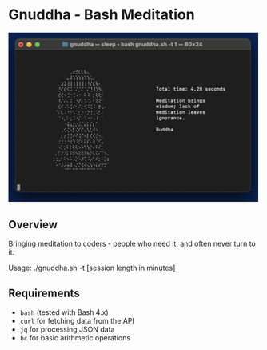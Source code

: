 # Gnuddha - Bash Meditation

<img src="content/Screenshot 2024-08-04 at 10.38.08 PM.png" alt="alt text" width="500"/>

## Overview

Bringing meditation to coders - people who need it, and often never turn to it.

Usage: ./gnuddha.sh -t [session length in minutes]

## Requirements

- `bash` (tested with Bash 4.x)
- `curl` for fetching data from the API
- `jq` for processing JSON data
- `bc` for basic arithmetic operations